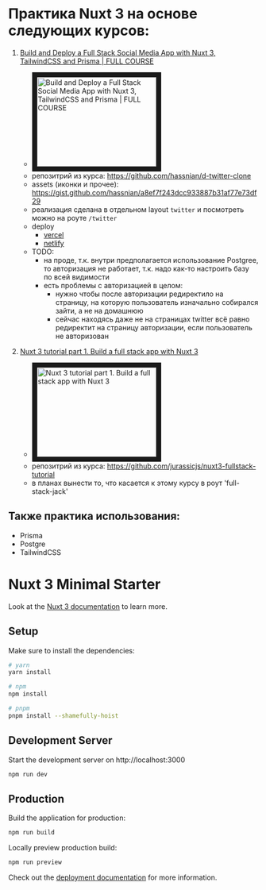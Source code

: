 # Практика Nuxt 3 на основе следующих курсов:

 1. [Build and Deploy a Full Stack Social Media App with Nuxt 3, TailwindCSS and Prisma | FULL COURSE](https://www.youtube.com/watch?app=desktop&v=_cM4j9_LfQk&t=5518s)
    - <a href="http://www.youtube.com/watch?feature=player_embedded&v=_cM4j9_LfQk" target="_blank"><img src="http://img.youtube.com/vi/_cM4j9_LfQk/0.jpg" 
alt="Build and Deploy a Full Stack Social Media App with Nuxt 3, TailwindCSS and Prisma | FULL COURSE" width="240" height="180" border="10" /></a>
    - репозитрий из курса: https://github.com/hassnian/d-twitter-clone
    - assets (иконки и прочее): https://gist.github.com/hassnian/a8ef7f243dcc933887b31af77e73df29
    - реализация сделана в отдельном layout `twitter` и посмотреть можно на роуте `/twitter`
    - deploy
      - [vercel](https://foto-nuxt-3.vercel.app/twitter/auth)
      - [netlify](https://foto-nuxt-3.netlify.app/twitter/auth)
    - TODO:
      - на проде, т.к. внутри предполагается использование Postgree, то авторизация не работает, т.к. надо как-то настроить базу по всей видимости
      - есть проблемы с авторизацией в целом:
        - нужно чтобы после авторизации редиректило на страницу, на которую пользователь изначально собирался зайти, а не на домашнюю
        - сейчас находясь даже не на страницах twitter всё равно редиректит на страницу авторизации, если пользователь не авторизован
         

2. [Nuxt 3 tutorial part 1. Build a full stack app with Nuxt 3](https://youtu.be/A24aKCQ-rf4?si=rSxgfGMUT2BTJrWU)
    - <a href="http://www.youtube.com/watch?feature=player_embedded&v=A24aKCQ-rf4" target="_blank"><img src="http://img.youtube.com/vi/A24aKCQ-rf4/0.jpg" 
alt="Nuxt 3 tutorial part 1. Build a full stack app with Nuxt 3" width="240" height="180" border="10" /></a>
    - репозитрий из курса: https://github.com/jurassicjs/nuxt3-fullstack-tutorial
    - в планах вынести то, что касается к этому курсу в роут 'full-stack-jack'

## Также практика использования:
 - Prisma
 - Postgre
 - TailwindCSS

# Nuxt 3 Minimal Starter

Look at the [Nuxt 3 documentation](https://nuxt.com/docs/getting-started/introduction) to learn more.

## Setup

Make sure to install the dependencies:

```bash
# yarn
yarn install

# npm
npm install

# pnpm
pnpm install --shamefully-hoist
```

## Development Server

Start the development server on http://localhost:3000

```bash
npm run dev
```

## Production

Build the application for production:

```bash
npm run build
```

Locally preview production build:

```bash
npm run preview
```

Check out the [deployment documentation](https://nuxt.com/docs/getting-started/deployment) for more information.

